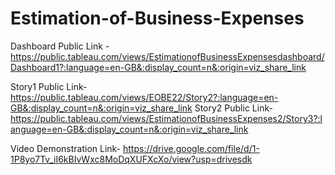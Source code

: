 # Estimation-of-Business-Expenses

Dashboard Public Link - https://public.tableau.com/views/EstimationofBusinessExpensesdashboard/Dashboard1?:language=en-GB&:display_count=n&:origin=viz_share_link

Story1 Public Link- https://public.tableau.com/views/EOBE22/Story2?:language=en-GB&:display_count=n&:origin=viz_share_link
Story2 Public Link- https://public.tableau.com/views/EstimationofBusinessExpenses2/Story3?:language=en-GB&:display_count=n&:origin=viz_share_link

Video Demonstration Link- https://drive.google.com/file/d/1-1P8yo7Tv_iI6kBIvWxc8MoDqXUFXcXo/view?usp=drivesdk

